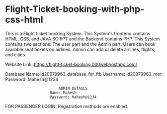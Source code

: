 # Flight-Ticket-booking-with-php-css-html
This is a Flight ticket booking System. This System's frontend contains HTML, CSS, and JAVA SCRIPT and the Backend contains PHP. This System contains two sections: The user part and the Admin part. Users can book available seat tickets on airlines. Admin can add or delete airlines, flights, and cities.

Website Link :https://flight-ticket-booking.000webhostapp.com/

Database Name: id20979963_database_for_ftb
Username: id20979963_root
Password: Mahesh@1234


                            ADMIN DETAILS
                        Name: Mahesh
                        Password: Mahesh@1234
FOR PASSENGER LOGIN: Registration methods are enabled.
